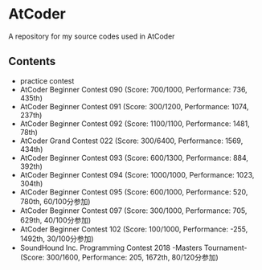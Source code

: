 # AtCoder

A repository for my source codes used in AtCoder

## Contents

- practice contest
- AtCoder Beginner Contest 090 (Score: 700/1000, Performance: 736, 435th)
- AtCoder Beginner Contest 091 (Score: 300/1200, Performance: 1074, 237th)
- AtCoder Beginner Contest 092 (Score: 1100/1100, Performance: 1481, 78th)
- AtCoder Grand Contest 022 (Score: 300/6400, Performance: 1569, 434th)
- AtCoder Beginner Contest 093 (Score: 600/1300, Performance: 884, 392th)
- AtCoder Beginner Contest 094 (Score: 1000/1000, Performance: 1023, 304th)
- AtCoder Beginner Contest 095 (Score: 600/1000, Performance: 520, 780th, 60/100分参加)
- AtCoder Beginner Contest 097 (Score: 300/1000, Performance: 705, 629th, 40/100分参加)
- AtCoder Beginner Contest 102 (Score: 100/1000, Performance: -255, 1492th, 30/100分参加)
- SoundHound Inc. Programming Contest 2018 -Masters Tournament- (Score: 300/1600, Performance: 205, 1672th, 80/120分参加)
